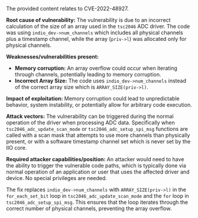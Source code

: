 The provided content relates to CVE-2022-48927.

**Root cause of vulnerability:**
The vulnerability is due to an incorrect calculation of the size of an array used in the `tsc2046` ADC driver. The code was using `indio_dev->num_channels` which includes all physical channels plus a timestamp channel, while the array (`priv->l`) was allocated only for physical channels.

**Weaknesses/vulnerabilities present:**
- **Memory corruption:** An array overflow could occur when iterating through channels, potentially leading to memory corruption.
- **Incorrect Array Size:** The code uses `indio_dev->num_channels` instead of the correct array size which is `ARRAY_SIZE(priv->l)`.

**Impact of exploitation:**
Memory corruption could lead to unpredictable behavior, system instability, or potentially allow for arbitrary code execution.

**Attack vectors:**
The vulnerability can be triggered during the normal operation of the driver when processing ADC data. Specifically when `tsc2046_adc_update_scan_mode` or `tsc2046_adc_setup_spi_msg` functions are called with a scan mask that attempts to use more channels than physically present, or with a software timestamp channel set which is never set by the IIO core.

**Required attacker capabilities/position:**
An attacker would need to have the ability to trigger the vulnerable code paths, which is typically done via normal operation of an application or user that uses the affected driver and device. No special privileges are needed.

The fix replaces `indio_dev->num_channels` with `ARRAY_SIZE(priv->l)` in the `for_each_set_bit` loop in `tsc2046_adc_update_scan_mode` and the `for` loop in `tsc2046_adc_setup_spi_msg`. This ensures that the loop iterates through the correct number of physical channels, preventing the array overflow.